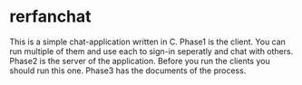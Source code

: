 # rerfanchat
This is a simple chat-application written in C.
Phase1 is the client. You can run multiple of them and use each to sign-in seperatly and chat with others.
Phase2 is the server of the application. Before you  run the clients you should run this one.
Phase3 has the documents of the process.
